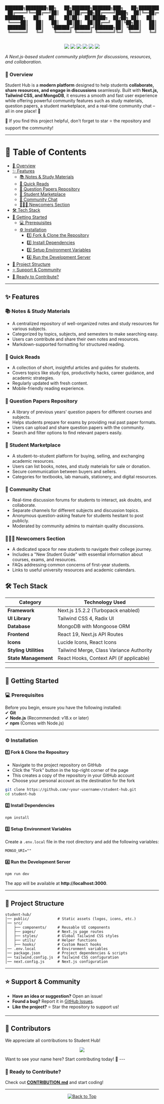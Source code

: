 <a id="top"></a>

<pre align="center">
███████╗████████╗██╗   ██╗███████╗███████╗███╗   ██╗████████╗    ██╗  ██╗██╗   ██╗██████╗ 
 ██╔════╝╚══██╔══╝██║   ██║██╔══██╗██╔════╝████╗  ██║╚══██╔══╝    ██║  ██║██║   ██║██╔══██╗ 
███████╗   ██║   ██║   ██║██║  ██║█████╗  ██╔██╗ ██║   ██║       ███████║██║   ██║██████╔╝
 ╚════██║   ██║   ██║   ██║██║  ██║██╔══╝  ██║╚██╗██║   ██║       ██║  ██║██║   ██║██╔══██╗ 
 ███████║   ██║   ╚██████╔╝██████╔╝███████╗██║ ╚████║   ██║       ██║  ██║╚██████╔╝██████╔╝ 
 ╚══════╝   ╚═╝    ╚═════╝ ╚═════╝ ╚══════╝╚═╝  ╚═══╝   ╚═╝       ╚═   ╚═╝ ╚═════╝ ╚═════╝  

</pre>

<p align="center">
  <img src="https://img.shields.io/github/forks/iiitl/student-hub?style=social" />
  <img src="https://img.shields.io/github/stars/iiitl/student-hub?style=social" />
  <img src="https://img.shields.io/github/contributors/iiitl/student-hub" />
  <img src="https://img.shields.io/github/issues/iiitl/student-hub" />
  <img src="https://img.shields.io/github/issues-pr/iiitl/student-hub" />
  <img src="https://img.shields.io/github/license/iiitl/student-hub" />
</p>



*A Next.js-based student community platform for discussions, resources, and collaboration.*  

### **🚀 Overview**  
Student Hub is a **modern platform** designed to help students **collaborate, share resources, and engage in discussions** seamlessly. Built with **Next.js, Tailwind CSS, and MongoDB**, it ensures a smooth and fast user experience while offering powerful community features such as study materials, question papers, a student marketplace, and a real-time community chat – all in one place! 🚀

🌟 If you find this project helpful, don't forget to star ⭐ the repository and support the community!

---

# 📌 Table of Contents

- [🚀 Overview](#-overview)
- [✨ Features](#-features)
  - [📚 Notes & Study Materials](#-notes--study-materials)
  - [📖 Quick Reads](#-quick-reads)
  - [📄 Question Papers Repository](#-question-papers-repository)
  - [🛒 Student Marketplace](#-student-marketplace)
  - [💬 Community Chat](#-community-chat)
  - [👨‍👩‍👧 Newcomers Section](#-newcomers-section)
- [🛠 Tech Stack](#-tech-stack)
- [📌 Getting Started](#-getting-started)
  - [💻 Prerequisites](#-prerequisites)
  - [⚙️ Installation](#-installation)
    - [1️⃣ Fork & Clone the Repository](#1%EF%B8%8F%E2%83%A3-fork--clone-the-repository)
    - [2️⃣ Install Dependencies](#2%EF%B8%8F%E2%83%A3-install-dependencies)
    - [3️⃣ Setup Environment Variables](#3%EF%B8%8F%E2%83%A3-setup-environment-variables)
    - [4️⃣ Run the Development Server](#4%EF%B8%8F%E2%83%A3-run-the-development-server)
- [📁 Project Structure](#-project-structure)
- [⭐ Support & Community](#-support--community)
- [🚀 Ready to Contribute?](#-ready-to-contribute)

---

## ✨ Features 

### 📚 Notes & Study Materials  
- A centralized repository of well-organized notes and study resources for various subjects.  
- Categorized by topics, subjects, and semesters to make searching easy.  
- Users can contribute and share their own notes and resources.  
- Markdown-supported formatting for structured reading.  

### 📖 Quick Reads  
- A collection of short, insightful articles and guides for students.  
- Covers topics like study tips, productivity hacks, career guidance, and academic strategies.  
- Regularly updated with fresh content.  
- Mobile-friendly reading experience.  

### 📄 Question Papers Repository  
- A library of previous years’ question papers for different courses and subjects.  
- Helps students prepare for exams by providing real past paper formats.  
- Users can upload and share question papers with the community.  
- Search and filter options to find relevant papers easily.  

### 🛒 Student Marketplace  
- A student-to-student platform for buying, selling, and exchanging academic resources.  
- Users can list books, notes, and study materials for sale or donation.  
- Secure communication between buyers and sellers.  
- Categories for textbooks, lab manuals, stationery, and digital resources.  

### 💬 Community Chat  
- Real-time discussion forums for students to interact, ask doubts, and collaborate.  
- Separate channels for different subjects and discussion topics.  
- Anonymous question-asking feature for students hesitant to post publicly.  
- Moderated by community admins to maintain quality discussions.  

### 👨‍👩‍👧 Newcomers Section  
- A dedicated space for new students to navigate their college journey.  
- Includes a "New Student Guide" with essential information about courses, exams, and resources.  
- FAQs addressing common concerns of first-year students.  
- Links to useful university resources and academic calendars.  

## **🛠 Tech Stack**  

| **Category**  | **Technology Used**  |
|--------------|-------------------|
| **Framework**  | Next.js 15.2.2 (Turbopack enabled)  |
| **UI Library**  | Tailwind CSS 4, Radix UI  |
| **Database**  | MongoDB with Mongoose ORM  |
| **Frontend**  | React 19, Next.js API Routes  |
| **Icons**  | Lucide Icons, React Icons  |
| **Styling Utilities**  | Tailwind Merge, Class Variance Authority  |
| **State Management**  | React Hooks, Context API (if applicable)  |

---

## **📌 Getting Started**  

### **💻 Prerequisites**  
Before you begin, ensure you have the following installed:  
✔ **Git**  
✔ **Node.js** (Recommended: v18.x or later)  
✔ **npm** (Comes with Node.js)  

---

### **⚙️ Installation**  

#### **1️⃣ Fork & Clone the Repository**  
- Navigate to the project repository on GitHub
- Click the "Fork" button in the top-right corner of the page
- This creates a copy of the repository in your GitHub account
- Choose your personal account as the destination for the fork
```bash
git clone https://github.com/<your-username>/student-hub.git
cd student-hub
```

#### **2️⃣ Install Dependencies**  
```bash
npm install
```

#### **3️⃣ Setup Environment Variables**  
Create a `.env.local` file in the root directory and add the following variables:  
```plaintext
MONGO_URI=""
```

#### **4️⃣ Run the Development Server**  
```bash
npm run dev
```
The app will be available at **http://localhost:3000**.  

---

## **📁 Project Structure**  

```plaintext
student-hub/
│── public/             # Static assets (logos, icons, etc.)
│── src/
│   ├── components/     # Reusable UI components
│   ├── pages/          # Next.js page routes
│   ├── styles/         # Global Tailwind CSS styles
│   ├── utils/          # Helper functions
│   ├── hooks/          # Custom React hooks
│── .env.local          # Environment variables
│── package.json        # Project dependencies & scripts
│── tailwind.config.js  # Tailwind CSS configuration
│── next.config.js      # Next.js configuration
```

---

## **⭐ Support & Community**  
- **Have an idea or suggestion?** Open an issue!  
- **Found a bug?** Report it in [GitHub Issues](https://github.com/iiitl/student-hub/issues). 
- **Like the project?** ⭐ Star the repository to support us!  

---
## 👥 Contributors  

We appreciate all contributions to Student Hub! 

<p align="center">
  <a href="https://github.com/iiitl/student-hub/graphs/contributors">
    <img src="https://contrib.rocks/image?repo=iiitl/student-hub" />
  </a>
</p>
Want to see your name here? Start contributing today! 🚀  
---

### **🚀 Ready to Contribute?**  
Check out **[CONTRIBUTION.md](CONTRIBUTION.md)** and start coding!  

---

<p align="center">
  <a href="#top">
    <img src="https://img.shields.io/badge/%E2%AC%86-Back%20to%20Top-blue?style=for-the-badge" alt="Back to Top"/>
  </a>
</p>

